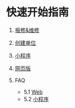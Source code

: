 # 快速开始指南

1. [报修&维修](./guide/Repair.html)
2. [创建单位](./guide/Create.html)
3. [小程序](./guide/Applets.html)
4. [网页版](./guide/Web.html)
5. FAQ

   * 5.1 [Web](./guide/FAQ/Web.html)
   * 5.2 [小程序](./guide/FAQ/小程序.html)

